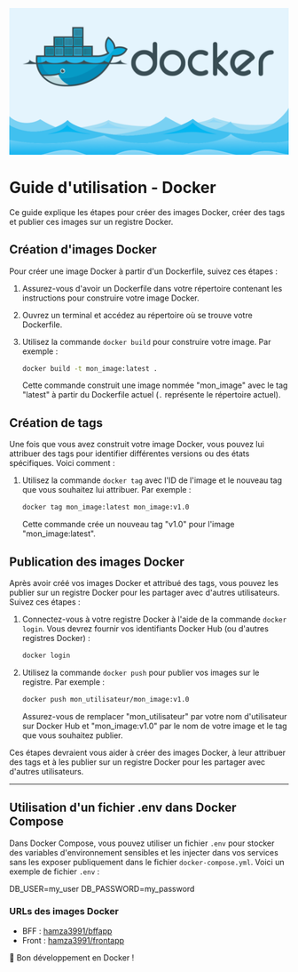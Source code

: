 ![Logo Docker Facebook](images/docker-facebook.png)

# Guide d'utilisation - Docker

Ce guide explique les étapes pour créer des images Docker, créer des tags et publier ces images sur un registre Docker.

## Création d'images Docker

Pour créer une image Docker à partir d'un Dockerfile, suivez ces étapes :

1. Assurez-vous d'avoir un Dockerfile dans votre répertoire contenant les instructions pour construire votre image Docker.
2. Ouvrez un terminal et accédez au répertoire où se trouve votre Dockerfile.
3. Utilisez la commande `docker build` pour construire votre image. Par exemple :

    ```bash
    docker build -t mon_image:latest .
    ```

   Cette commande construit une image nommée "mon_image" avec le tag "latest" à partir du Dockerfile actuel (`.` représente le répertoire actuel).

## Création de tags

Une fois que vous avez construit votre image Docker, vous pouvez lui attribuer des tags pour identifier différentes versions ou des états spécifiques. Voici comment :

1. Utilisez la commande `docker tag` avec l'ID de l'image et le nouveau tag que vous souhaitez lui attribuer. Par exemple :

    ```bash
    docker tag mon_image:latest mon_image:v1.0
    ```

   Cette commande crée un nouveau tag "v1.0" pour l'image "mon_image:latest".

## Publication des images Docker

Après avoir créé vos images Docker et attribué des tags, vous pouvez les publier sur un registre Docker pour les partager avec d'autres utilisateurs. Suivez ces étapes :

1. Connectez-vous à votre registre Docker à l'aide de la commande `docker login`. Vous devrez fournir vos identifiants Docker Hub (ou d'autres registres Docker) :

    ```bash
    docker login
    ```

2. Utilisez la commande `docker push` pour publier vos images sur le registre. Par exemple :

    ```bash
    docker push mon_utilisateur/mon_image:v1.0
    ```

   Assurez-vous de remplacer "mon_utilisateur" par votre nom d'utilisateur sur Docker Hub et "mon_image:v1.0" par le nom de votre image et le tag que vous souhaitez publier.

Ces étapes devraient vous aider à créer des images Docker, à leur attribuer des tags et à les publier sur un registre Docker pour les partager avec d'autres utilisateurs.

---


## Utilisation d'un fichier .env dans Docker Compose

Dans Docker Compose, vous pouvez utiliser un fichier `.env` pour stocker des variables d'environnement sensibles et les injecter dans vos services sans les exposer publiquement dans le fichier `docker-compose.yml`. Voici un exemple de fichier `.env` :

DB_USER=my_user
DB_PASSWORD=my_password

### URLs des images Docker

- BFF : [hamza3991/bffapp](https://hub.docker.com/repository/docker/hamza3991/bffapp/general)
- Front : [hamza3991/frontapp](https://hub.docker.com/repository/docker/hamza3991/frontapp/general)




🐳 Bon développement en Docker !
